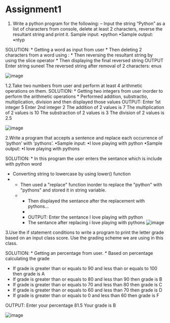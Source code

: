 # Assignment1




1. Write a python program for the following: – Input the string “Python” as a list of characters from console, delete at least 2 characters, reverse the resultant string and print it. Sample input: •python •Sample output: •ntyp

SOLUTION: * Getting a word as input from user * Then deleting 2 characters from a word using : * Then reversing the resultant string by using the slice operator * 
Then displaying the final reversed string OUTPUT
Enter string suneel
The reversed string after removal of 2 characters: enus

![image](https://github.com/Suneel-Kumar-ucm/Assignment1/assets/156639138/42862a69-51e4-4b80-97f4-6d89aa12d680)

1.2.Take two numbers from user and perform at least 4 arithmetic operations on them.
SOLUTION: * Getting two integers from user inorder to perform the arithmetic operations * Performed addition, substractio, multiplication, division and then displayed those values 
OUTPUT: 
Enter 1st integer 5
Enter 2nd integer 2 
The addition of 2 values is 7 
The multiplication of 2 values is 10 
The substraction of 2 values is 3 
The division of 2 values is 2.5

![image](https://github.com/Suneel-Kumar-ucm/Assignment1/assets/156639138/dfd28c6e-71db-4b02-a97e-ca833c5c1092)

2.Write a program that accepts a sentence and replace each occurrence of ‘python’ with ‘pythons’. •Sample input: •I love playing with python •Sample output: •I love playing with pythons

SOLUTION: * In this program the user enters the sentance which is include with python word
* Converting string to lowercase by using lower() function
* * Then used a "replace" function inorder to replace the "python" with "pythons" and stored it in string variable.
  * * Then displayed the sentance after the replacement with pythons...
    *
    * OUTPUT: Enter the sentance I love playing with python
    * The sentance after replacing i love playing with pythons
![image](https://github.com/Suneel-Kumar-ucm/Assignment1/assets/156639138/230c1cad-db51-4e81-b569-1d92aca0f4de)


3.Use the if statement conditions to write a program to print the letter grade based on an input class score. Use the grading scheme we are using in this class.

SOLUTION: * Getting an percentage from user. * Based on percentage calculating the grade 
* If grade is greater than or equals to 90 and less than or equals to 100 then grade is A
* If grade is greater than or equals to 80 and less than 90 then grade is B
* If grade is greater than or equals to 70 and less than 80 then grade is C
* If grade is greater than or equals to 60 and less than 70 then grade is D
* If grade is greater than or equals to 0 and less than 60 then grade is F

 OUTPUT: Enter your percentage  81.5 
 Your grade is B 

 ![image](https://github.com/Suneel-Kumar-ucm/Assignment1/assets/156639138/7bc56699-664b-417e-8f9e-237cbf1e0ad6)

 



